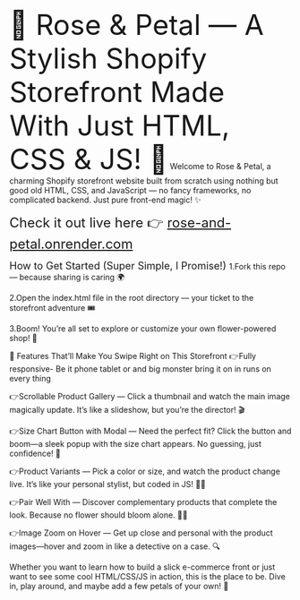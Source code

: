 <span style="font-size:50px;">🌹 Rose & Petal — A Stylish Shopify Storefront Made With Just HTML, CSS & JS! 🌸</span>
Welcome to Rose & Petal, a charming Shopify storefront website built from scratch using nothing but good old HTML, CSS, and JavaScript — no fancy frameworks, no complicated backend. Just pure front-end magic! ✨

<span style="font-size:24px;">Check it out live here 👉 [rose-and-petal.onrender.com](https://rose-and-petal.onrender.com) </span>

<span style="font-size:18px;">How to Get Started (Super Simple, I Promise!) </span>
1.Fork this repo — because sharing is caring 🌍

2.Open the index.html file in the root directory — your ticket to the storefront adventure 🎟️

3.Boom! You’re all set to explore or customize your own flower-powered shop! 💐

🚀 Features That’ll Make You Swipe Right on This Storefront
👉Fully responsive- Be it phone tablet or and big monster bring it on in runs on every thing

👉Scrollable Product Gallery — Click a thumbnail and watch the main image magically update. It’s like a slideshow, but you’re the director! 🎬

👉Size Chart Button with Modal — Need the perfect fit? Click the button and boom—a sleek popup with the size chart appears. No guessing, just confidence! 📏

👉Product Variants — Pick a color or size, and watch the product change live. It’s like your personal stylist, but coded in JS! 🎨👗

👉Pair Well With — Discover complementary products that complete the look. Because no flower should bloom alone. 🌹🌸

👉Image Zoom on Hover — Get up close and personal with the product images—hover and zoom in like a detective on a case. 🔍


Whether you want to learn how to build a slick e-commerce front or just want to see some cool HTML/CSS/JS in action, this is the place to be. Dive in, play around, and maybe add a few petals of your own! 🌺
